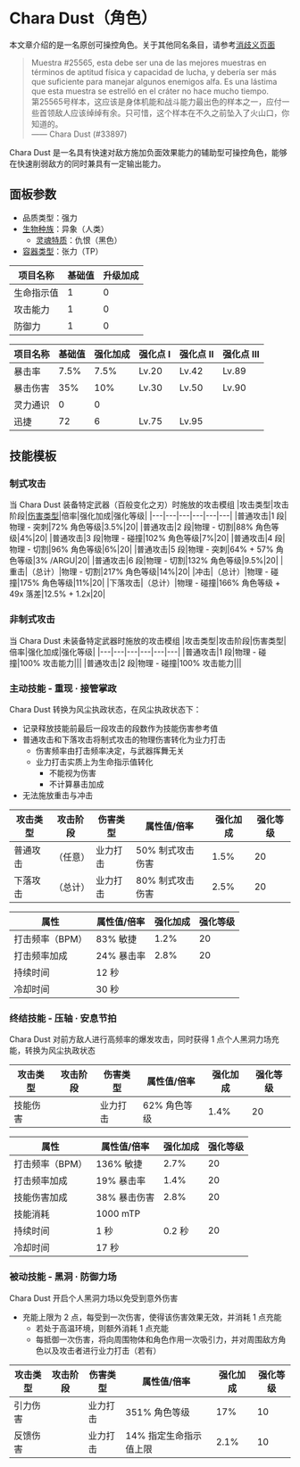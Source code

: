 # Chara Dust（角色）

本文章介绍的是一名原创可操控角色。关于其他同名条目，请参考[消歧义页面](../Disambiguation/Chara_Dust.md)  

> Muestra #25565, esta debe ser una de las mejores muestras en términos de aptitud física y capacidad de lucha, y debería ser más que suficiente para manejar algunos enemigos alfa. Es una lástima que esta muestra se estrelló en el cráter no hace mucho tiempo.  
> 第25565号样本，这应该是身体机能和战斗能力最出色的样本之一，应付一些首领敌人应该绰绰有余。只可惜，这个样本在不久之前坠入了火山口，你知道的。  
> —— Chara Dust (#33897)

Chara Dust 是一名具有快速对敌方施加负面效果能力的辅助型可操控角色，能够在快速削弱敌方的同时兼具有一定输出能力。

## 面板参数

- 品质类型：强力  
- [生物种族](../Concept/Bioethnic.md)：异象（人类）  
  - [灵魂特质](Soul.md)：仇恨（黑色）  
- [容器类型](../Concept/Container.md)：张力（TP）

|项目名称|基础值|升级加成|
|---|---|---|
|生命指示值|1|0|
|攻击能力|1|0|
|防御力|1|0|

|项目名称|基础值|强化加成|强化点 I|强化点 II|强化点 III|
|---|---|---|---|---|---|
|暴击率|7.5%|7.5%|Lv.20|Lv.42|Lv.89|
|暴击伤害|35%|10%|Lv.30|Lv.50|Lv.90|
|灵力通识|0|0||||
|迅捷|72|6|Lv.75|Lv.95||

## 技能模板

### 制式攻击

当 Chara Dust 装备特定武器（百般变化之刃）时施放的攻击模组
|攻击类型|攻击阶段|[伤害类型](../Concept/Damage.md)|倍率|强化加成|强化等级|
|---|---|---|---|---|---|
|普通攻击|1 段|物理 - 突刺|72% 角色等级|3.5%|20|
|普通攻击|2 段|物理 - 切割|88% 角色等级|4%|20|
|普通攻击|3 段|物理 - 碰撞|102% 角色等级|7%|20|
|普通攻击|4 段|物理 - 切割|96% 角色等级|6%|20|
|普通攻击|5 段|物理 - 突刺|64% + 57% 角色等级|3% /ARGU|20|
|普通攻击|6 段|物理 - 切割|132% 角色等级|9.5%|20|
|重击|（总计）|物理 - 切割|217% 角色等级|14%|20|
|冲击|（总计）|物理 - 碰撞|175% 角色等级|11%|20|
|下落攻击|（总计）|物理 - 碰撞|166% 角色等级 + 49x 落差|12.5% + 1.2x|20|

### 非制式攻击

当 Chara Dust 未装备特定武器时施放的攻击模组
|攻击类型|攻击阶段|伤害类型|倍率|强化加成|强化等级|
|---|---|---|---|---|---|
|普通攻击|1 段|物理 - 碰撞|100% 攻击能力|||
|普通攻击|2 段|物理 - 碰撞|100% 攻击能力|||

### 主动技能 - 重现 · 接管掌政

Chara Dust 转换为风尘执政状态，在风尘执政状态下：
- 记录释放技能前最后一段攻击的段数作为技能伤害参考值
- 普通攻击和下落攻击将制式攻击的物理伤害转化为业力打击
  - 伤害频率由打击频率决定，与武器挥舞无关
  - 业力打击实质上为生命指示值转化
    - 不能视为伤害
    - 不计算暴击加成
- 无法施放重击与冲击

|攻击类型|攻击阶段|伤害类型|属性值/倍率|强化加成|强化等级|
|---|---|---|---|---|---|
|普通攻击|（任意）|业力打击|50% 制式攻击伤害|1.5%|20|
|下落攻击|（总计）|业力打击|80% 制式攻击伤害|2.5%|20|

|属性|属性值/倍率|强化加成|强化等级|
|---|---|---|---|
|打击频率（BPM）|83% 敏捷|1.2%|20|
|打击频率加成|24% 暴击率|2.8%|20|
|持续时间|12 秒|||
|冷却时间|30 秒|||

### 终结技能 - 压轴 · 安息节拍

Chara Dust 对前方敌人进行高频率的爆发攻击，同时获得 1 点个人黑洞力场充能，转换为风尘执政状态

|攻击类型|攻击阶段|伤害类型|属性值/倍率|强化加成|强化等级|
|---|---|---|---|---|---|
|技能伤害||业力打击|62% 角色等级|1.4%|20|

|属性|属性值/倍率|强化加成|强化等级|
|---|---|---|---|
|打击频率（BPM）|136% 敏捷|2.7%|20|
|打击频率加成|19% 暴击率|1.4%|20|
|技能伤害加成|38% 暴击伤害|2.8%|20|
|技能消耗|1000 mTP|||
|持续时间|1 秒|0.2 秒|20|
|冷却时间|17 秒|||

### 被动技能 - 黑洞 · 防御力场

Chara Dust 开启个人黑洞力场以免受到意外伤害
- 充能上限为 2 点，每受到一次伤害，使得该伤害效果无效，并消耗 1 点充能
  - 若处于高温环境，则额外消耗 1 点充能
  - 每抵御一次伤害，将向周围物体和角色作用一次吸引力，并对周围敌方角色以及攻击者进行业力打击（若有）

|攻击类型|攻击阶段|伤害类型|属性值/倍率|强化加成|强化等级|
|---|---|---|---|---|---|
|引力伤害||业力打击|351% 角色等级|17%|10|
|反馈伤害||业力打击|14% 指定生命指示值上限|2.1%|10|
